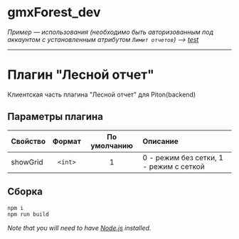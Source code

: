 # gmxForest_dev

*Пример — использования (необходимо быть авторизованным под аккаунтом с установленным атрибутом `Лимит отчетов`) --> [test](https://scanex.github.io/gmxForestForPiton/public/)*

---

# Плагин "Лесной отчет"

Клиентская часть плагина "Лесной отчет" для Piton(backend)

## Параметры плагина

Свойство|Формат|По умолчанию|Описание
------|:---------:|:---------:|:-----------
showGrid|`<int>`|1| 0 - режим без сетки, 1 - режим с сеткой


## Сборка

```bash
npm i
npm run build
```

*Note that you will need to have [Node.js](https://nodejs.org) installed.*
